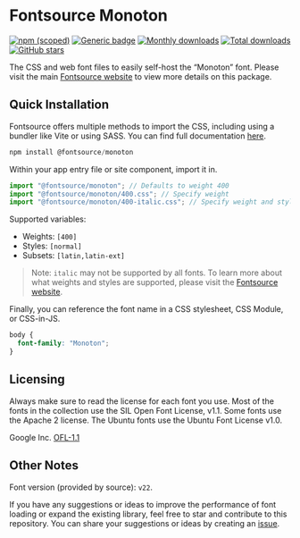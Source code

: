 # Fontsource Monoton

[![npm (scoped)](https://img.shields.io/npm/v/@fontsource/monoton?color=brightgreen)](https://www.npmjs.com/package/@fontsource/monoton) [![Generic badge](https://img.shields.io/badge/fontsource-passing-brightgreen)](https://github.com/fontsource/fontsource) [![Monthly downloads](https://badgen.net/npm/dm/@fontsource/monoton)](https://github.com/fontsource/fontsource) [![Total downloads](https://badgen.net/npm/dt/@fontsource/monoton)](https://github.com/fontsource/fontsource) [![GitHub stars](https://img.shields.io/github/stars/fontsource/fontsource.svg?style=social&label=Star)](https://github.com/fontsource/fontsource/stargazers)

The CSS and web font files to easily self-host the “Monoton” font. Please visit the main [Fontsource website](https://fontsource.org/fonts/monoton) to view more details on this package.

## Quick Installation

Fontsource offers multiple methods to import the CSS, including using a bundler like Vite or using SASS. You can find full documentation [here](https://fontsource.org/docs/getting-started/introduction).

```javascript
npm install @fontsource/monoton
```

Within your app entry file or site component, import it in.

```javascript
import "@fontsource/monoton"; // Defaults to weight 400
import "@fontsource/monoton/400.css"; // Specify weight
import "@fontsource/monoton/400-italic.css"; // Specify weight and style
```

Supported variables:
- Weights: `[400]`
- Styles: `[normal]`
- Subsets: `[latin,latin-ext]`

> Note: `italic` may not be supported by all fonts. To learn more about what weights and styles are supported, please visit the [Fontsource website](https://fontsource.org/fonts/monoton).

Finally, you can reference the font name in a CSS stylesheet, CSS Module, or CSS-in-JS.

```css
body {
  font-family: "Monoton";
}
```

## Licensing
Always make sure to read the license for each font you use. Most of the fonts in the collection use the SIL Open Font License, v1.1. Some fonts use the Apache 2 license. The Ubuntu fonts use the Ubuntu Font License v1.0.

Google Inc.
[OFL-1.1](http://scripts.sil.org/OFL)

## Other Notes
Font version (provided by source): `v22`.

If you have any suggestions or ideas to improve the performance of font loading or expand the existing library, feel free to star and contribute to this repository. You can share your suggestions or ideas by creating an [issue](https://github.com/fontsource/fontsource/issues).